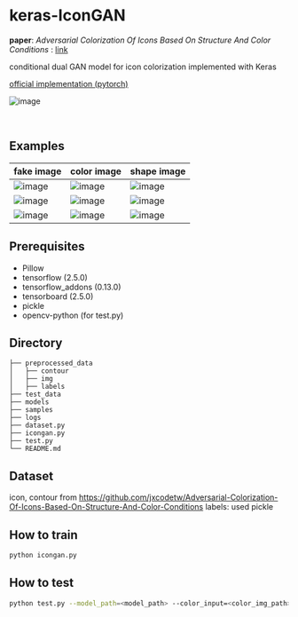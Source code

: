 # keras-IconGAN 

**paper**: *Adversarial Colorization Of Icons Based On Structure And Color Conditions*
: [link](https://arxiv.org/abs/1910.05253)

conditional dual GAN model for icon colorization
implemented with Keras

[official implementation (pytorch)](https://github.com/jxcodetw/Adversarial-Colorization-Of-Icons-Based-On-Structure-And-Color-Conditions)


![image](https://user-images.githubusercontent.com/13326768/124796544-402c6980-df8c-11eb-8352-ce83eedae27e.png)

<br>

## Examples

fake image | color image | shape image |
-----|-------|--------|
![image](https://user-images.githubusercontent.com/13326768/124796825-8d104000-df8c-11eb-8f79-ffbe4226c57f.png) | ![image](https://user-images.githubusercontent.com/13326768/124796877-9a2d2f00-df8c-11eb-8984-cceb1c74cacb.png) | ![image](https://user-images.githubusercontent.com/13326768/124796907-a31e0080-df8c-11eb-840e-2bc1e663c5d4.png)
![image](https://user-images.githubusercontent.com/13326768/124797389-27708380-df8d-11eb-8ad7-605cfb69b03a.png) | ![image](https://user-images.githubusercontent.com/13326768/124797415-30615500-df8d-11eb-9e19-3d9e8c499c31.png) | ![image](https://user-images.githubusercontent.com/13326768/124797444-37886300-df8d-11eb-90c6-b718cb2c14ef.png)
![image](https://user-images.githubusercontent.com/13326768/124797501-45d67f00-df8d-11eb-9bf8-69bbc0a79c51.png) | ![image](https://user-images.githubusercontent.com/13326768/124797524-4f5fe700-df8d-11eb-9ac1-6c56ad2e50b9.png) | ![image](https://user-images.githubusercontent.com/13326768/124797593-6b638880-df8d-11eb-87c0-4c53fc8433d4.png)


## Prerequisites
* Pillow
* tensorflow (2.5.0)
* tensorflow_addons (0.13.0)
* tensorboard (2.5.0)
* pickle
* opencv-python (for test.py)

## Directory 
```
├── preprocessed_data
│   ├── contour
│   ├── img
│   ├── labels
├── test_data
├── models
├── samples
├── logs
├── dataset.py
├── icongan.py
├── test.py
└── README.md
```

## Dataset
icon, contour from https://github.com/jxcodetw/Adversarial-Colorization-Of-Icons-Based-On-Structure-And-Color-Conditions
labels: used pickle 

## How to train
```bash
python icongan.py
```

## How to test
```bash
python test.py --model_path=<model_path> --color_input=<color_img_path> --shape_input=<shape_img_path> --output_path=<output_path>
```
